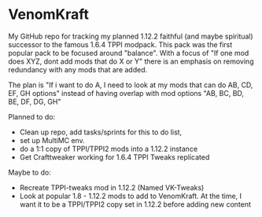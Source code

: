 # VenomKraft
My GitHub repo for tracking my planned 1.12.2 faithful (and maybe spiritual) successor to the famous 1.6.4 TPPI modpack. This pack was the first popular pack to be focused around "balance". With a focus of "If one mod does XYZ, dont add mods that do X or Y" there is an emphasis on removing redundancy with any mods that are added. 

The plan is "If i want to do A, I need to look at my mods that can do AB, CD, EF, GH options" instead of having overlap with mod options "AB, BC, BD, BE, DF, DG, GH" 

Planned to do:
* Clean up repo, add tasks/sprints for this to do list, 
* set up MultiMC env.
* do a 1:1 copy of TPPI/TPPI2 mods into a 1.12.2 instance 
* Get Crafttweaker working for 1.6.4 TPPI Tweaks replicated


Maybe to do:
* Recreate TPPI-tweaks mod in 1.12.2 (Named VK-Tweaks)
* Look at popular 1.8 - 1.12.2 mods to add to VenomKraft. At the time, I want it to be a TPPI/TPPI2 copy set in 1.12.2 before adding new content
